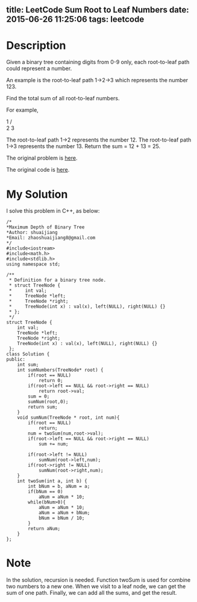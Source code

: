 title: LeetCode Sum Root to Leaf Numbers
date: 2015-06-26 11:25:06
tags: leetcode
---

# Description

Given a binary tree containing digits from 0-9 only, each root-to-leaf path could represent a number.

An example is the root-to-leaf path 1->2->3 which represents the number 123.

Find the total sum of all root-to-leaf numbers.

For example,

   1
   / \
  2   3

The root-to-leaf path 1->2 represents the number 12.
The root-to-leaf path 1->3 represents the number 13.
Return the sum = 12 + 13 = 25.

The original problem is [here](https://leetcode.com/problems/sum-root-to-leaf-numbers/ "Problem").

The original code is [here](https://github.com/shuaijiang/LeetCode/blob/master/SumRootToLeafNumbers.cpp "Code").
<!--more-->

# My Solution
I solve this problem in C++, as below:
	

	/*
	*Maximum Depth of Binary Tree
	*Author: shuaijiang
	*Email: zhaoshuaijiang8@gmail.com
	*/
	#include<iostream>
	#include<math.h>
	#include<stdlib.h>
	using namespace std;
	
	/**
	 * Definition for a binary tree node.
	 * struct TreeNode {
	 *     int val;
	 *     TreeNode *left;
	 *     TreeNode *right;
	 *     TreeNode(int x) : val(x), left(NULL), right(NULL) {}
	 * };
	 */
	struct TreeNode {
	 	int val;
	    TreeNode *left;
	    TreeNode *right;
	    TreeNode(int x) : val(x), left(NULL), right(NULL) {}
	 };
	class Solution {
	public:
		int sum;
	    int sumNumbers(TreeNode* root) {
	    	if(root == NULL)
	    		return 0;
	        if(root->left == NULL && root->right == NULL)
	        	return root->val;
	        sum = 0;
			sumNum(root,0);
			return sum;
	    }
	    void sumNum(TreeNode * root, int num){
	    	if(root == NULL)
	    		return;
	    	num = twoSum(num,root->val);
	    	if(root->left == NULL && root->right == NULL)
	    		sum += num;    	
	
	    	if(root->left != NULL)
	    		sumNum(root->left,num);
	    	if(root->right != NULL)
	    		sumNum(root->right,num);
	    }
	    int twoSum(int a, int b) {
	    	int bNum = b, aNum = a;
	    	if(bNum == 0)
	    		aNum = aNum * 10;
	    	while(bNum>0){
	    		aNum = aNum * 10;
	    		aNum = aNum + bNum;
	    		bNum = bNum / 10;
	    	}
	    	return aNum;
	    }
	};



# Note
In the solution, recursion is needed. Function twoSum is used for combine two numbers to a new one. When we visit to a leaf node, we can get the sum of one path. Finally, we can add all the sums, and get the result.

